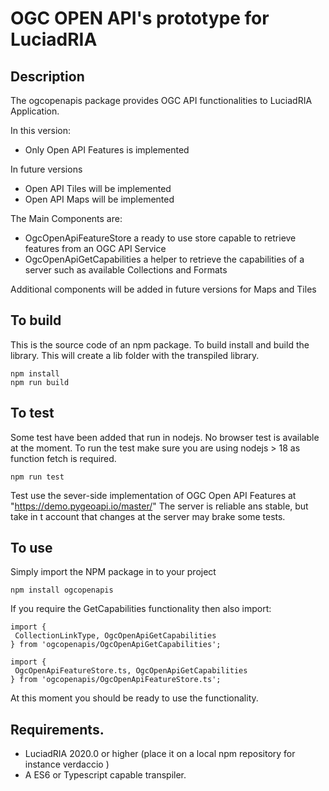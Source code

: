 # OGC OPEN API's prototype for LuciadRIA 

## Description
The ogcopenapis package provides OGC API functionalities to LuciadRIA Application.

In this version:
* Only Open API Features is implemented

In future versions
* Open API Tiles will be implemented
* Open API Maps will be implemented

The Main Components are:

* OgcOpenApiFeatureStore  a ready to use store capable to retrieve features from an OGC API Service   
* OgcOpenApiGetCapabilities a helper to retrieve the capabilities of a server such as available Collections and Formats

Additional components will be added in future versions for Maps and Tiles


## To build
This is the source code of an npm package. To build install and build the library. This will create a lib folder with the transpiled library.
```
npm install
npm run build
```

## To test
Some test have been added that run in nodejs. No browser test is available at the moment.
To run the test make sure you are using nodejs > 18 as function fetch is required.
```
npm run test
```
Test use the sever-side implementation of OGC Open API Features at "https://demo.pygeoapi.io/master/"
The server is reliable ans stable,  but take in t account that changes at the server may brake some tests.

## To use

Simply import the NPM package in to your project

```
npm install ogcopenapis
``` 

If you require the GetCapabilities functionality then also import: 
```
import {
 CollectionLinkType, OgcOpenApiGetCapabilities
} from 'ogcopenapis/OgcOpenApiGetCapabilities';

import {
 OgcOpenApiFeatureStore.ts, OgcOpenApiGetCapabilities
} from 'ogcopenapis/OgcOpenApiFeatureStore.ts';
```

At this moment you should be ready to use the functionality.

## Requirements.
* LuciadRIA 2020.0 or higher (place it on a local npm repository for instance verdaccio )
* A ES6 or Typescript capable transpiler. 
